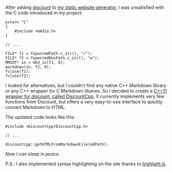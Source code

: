 After adding [discount](http://www.pell.portland.or.us/~orc/Code/discount/) to [my static website generator](https://github.com/SuperV1234/WEBVittorioRomeo2), I was unsatisfied with the C code introduced in my project:

	extern "C" 
	{
		#include <mkdio.h>
	}

	// ...

	FILE* f1 = fopen(mdPath.c_str(), "r");
	FILE* f2 = fopen(mdResPath.c_str(), "w");
	MMIOT* in = mkd_in(f1, 0);
	markdown(in, f2, 0);
	fclose(f1);
	fclose(f2);


I looked for alternatives, but I couldn't find any native C++ Markdown library or any C++ wrapper for C Markdown libaries.
So I decided to create a [C++11 wrapper for discount, called DiscountCpp](https://github.com/SuperV1234/DiscountCpp). It currently implements very few functions from Discount, but offers a very easy-to-use interface to quickly convert Markdown to HTML.

The updated code looks like this:

	#include <DiscountCpp/DiscountCpp.h>

	// ...

	discountcpp::getHTMLFromMarkdownFile(mdPath);

*Now I can sleep in peace.*

P.S.: I also implemented syntax highlighting on the site thanks to [highlight.js](http://softwaremaniacs.org/soft/highlight/en/).


